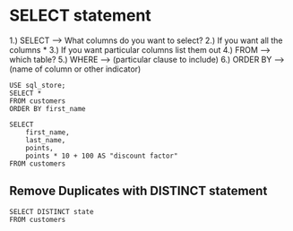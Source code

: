 # SELECT statement

1.) SELECT --> What columns do you want to select?
2.) If you want all the columns \*
3.) If you want particular columns list them out
4.) FROM --> which table?
5.) WHERE --> (particular clause to include)
6.) ORDER BY --> (name of column or other indicator)

```
USE sql_store;
SELECT *
FROM customers
ORDER BY first_name
```

```
SELECT
	first_name,
    last_name,
    points,
    points * 10 + 100 AS "discount factor"
FROM customers
```

## Remove Duplicates with DISTINCT statement

```
SELECT DISTINCT state
FROM customers
```

